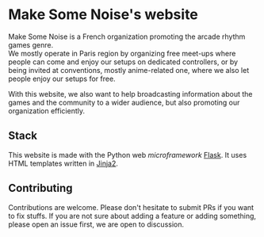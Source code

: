 # Make Some Noise's website

Make Some Noise is a French organization promoting the arcade rhythm games genre.  
We mostly operate in Paris region by organizing free meet-ups where people can come
and enjoy our setups on dedicated controllers, or by being invited at conventions,
mostly anime-related one, where we also let people enjoy our setups for free.

With this website, we also want to help broadcasting information about the games and
the community to a wider audience, but also promoting our organization efficiently.

## Stack

This website is made with the Python web *microframework* [Flask](flask.palletsprojects.com/).
It uses HTML templates written in [Jinja2](https://github.com/pallets/jinja/).

## Contributing

Contributions are welcome. Please don't hesitate to submit PRs if you want to fix stuffs.
If you are not sure about adding a feature or adding something, please open an issue first,
we are open to discussion.
